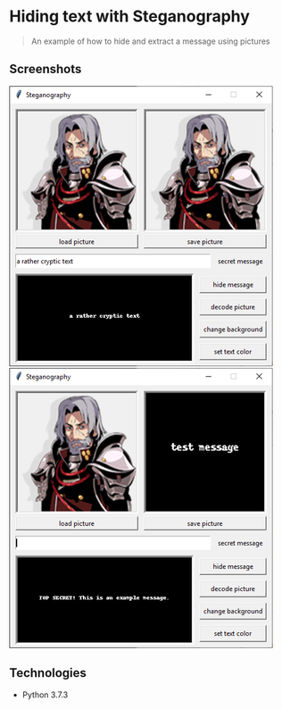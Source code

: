 # Hiding text with Steganography
> An example of how to hide and extract a message using pictures

## Screenshots
![Example screenshot](./img/encode.png)
![Example screenshot](./img/decode.png)

## Technologies
* Python 3.7.3